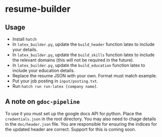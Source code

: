 # resume-builder

## Usage

- Install `hatch`
- In `latex_builder.py`, update the `build_header` function latex to include your details.
- In `latex_builder.py`, update the `build_skills` function latex to include the relevant domains (this will not be required in the future).
- In `latex_builder.py`, update the `build_education` function latex to include your education details.
- Replace the resume JSON with your own. Format must match example.
- Put your job posting in `input/posting.txt`.
- Run `hatch run run-latex [company name]`.

## A note on `gdoc-pipeline`

To use it you must set up the google docs API for python. Place the `credentials.json` in the root directory. You may also need to chage details in the `doc/header.json` file. You are responsible for ensuring the indices for the updated header are correct. Support for this is coming soon.
